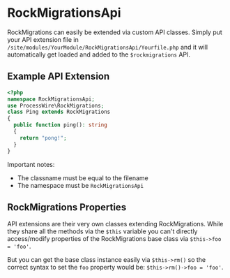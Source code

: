# RockMigrationsApi

RockMigrations can easily be extended via custom API classes. Simply put your API extension file in `/site/modules/YourModule/RockMigrationsApi/Yourfile.php` and it will automatically get loaded and added to the `$rockmigrations` API.

## Example API Extension

```php
<?php
namespace RockMigrationsApi;
use ProcessWire\RockMigrations;
class Ping extends RockMigrations
{
  public function ping(): string
  {
    return "pong!";
  }
}
```

Important notes:

- The classname must be equal to the filename
- The namespace must be `RockMigrationsApi`

## RockMigrations Properties

API extensions are their very own classes extending RockMigrations. While they share all the methods via the `$this` variable you can't directly access/modify properties of the RockMigrations base class via `$this->foo = 'foo'`.

But you can get the base class instance easily via `$this->rm()` so the correct syntax to set the `foo` property would be: `$this->rm()->foo = 'foo'`.

